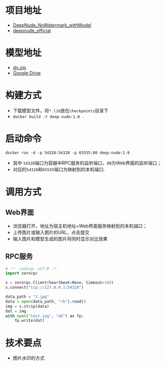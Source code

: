 # 项目地址
   * [DeepNude_NoWatermark_withModel](https://github.com/zhengyima/DeepNude_NoWatermark_withModel)
   * [deepnude_official](https://github.com/stacklikemind/deepnude_official)

# 模型地址
   * [dn.zip](http://39.105.149.229/dn.zip)
   * [Google Drive](https://drive.google.com/drive/folders/1OKuIp0nxMUucgEScTc2vESvlpKzIWav4?usp=sharing)

# 构建方式
   * 下载模型文件，将`*.lib`放在`checkpoints`目录下
   * `docker build -t deep-nude:1.0 .`

# 启动命令
   `docker run -d -p 54328:54328 -p 65535:80 deep-nude:1.0`
   * 其中 `54328`端口为容器中RPC服务的监听端口，`80`为Web界面的监听端口；
   * 对应的`54328`和`65535`端口为映射到的本机端口.

# 调用方式
## Web界面
   * 浏览器打开，地址为宿主机地址+Web界面服务映射到的本机端口；
   * 上传图片或输入图片的URL，点击提交
   * 输入图片和模型生成的图片将同时显示对比效果

## RPC服务
```python
# -*- coding: utf-8 -*-
import zerorpc

s = zerorpc.Client(heartbeat=None, timeout=180)
s.connect("tcp://127.0.0.1:54328")

data_path = "1.jpg"
data = open(data_path, "rb").read()
img = s.strip(data)
dat = img
with open("test.jpg", "wb") as fp:
    fp.write(dat)
```

# 技术要点
   * 图片水印的方式


